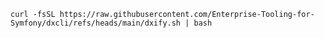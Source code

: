     curl -fsSL https://raw.githubusercontent.com/Enterprise-Tooling-for-Symfony/dxcli/refs/heads/main/dxify.sh | bash

